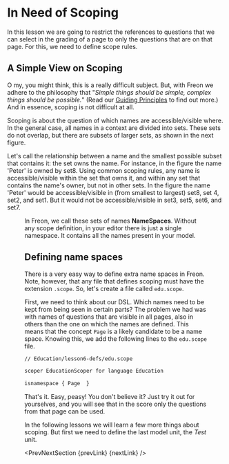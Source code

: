<script>
    import Figure from '$lib/figures/Figure.svelte';
</script>

# In Need of Scoping

In this lesson we are going to restrict the references to questions that we can select in the grading of a page 
to only the questions that are on that page. For this, we need to define scope rules.

## A Simple View on Scoping

O my, you might think, this is a really difficult subject. But, with Freon 
we adhere to the philosophy that "_Simple things should be simple, complex things should be possible._" (Read our 
[Guiding Principles](/About/Guiding_Principles) to find out more.) And in essence, scoping is not difficult at all.

Scoping is about the question of which names are accessible/visible where. In the general case, all names in a 
context are divided into sets. These sets do not overlap, but there are subsets of larger sets, as shown in the next figure. 

Let's call the relationship between a name and the smallest possible subset that contains it: the set owns the name. For
instance, in the figure the name 'Peter' is owned by set8. Using common scoping rules, any name is accessible/visible within 
the set that owns it, and within any set that contains the name's owner, but not in other sets.
In the figure the name 'Peter' would be accessible/visible 
in (from smallest to largest) set8, set 4, set2, and set1. But it would not be accessible/visible in set3, set5, set6, and set7.

<Figure
imageName={'Tutorial-lesson6-namespaces.png'}
caption={'Simple View on Namespaces'}
figureNumber={1}
/>

In Freon, we call these sets of names **NameSpaces**. Without any scope definition, in your editor there is just 
a single namespace. It contains all the names present in your model.

## Defining name spaces

There is a very easy way to define extra name spaces in Freon. Note, however, that any file that defines
scoping must have the extension `.scope`. So, let's create a file called `edu.scope`. 

First, we need to think about our DSL. Which names need to be kept from being seen in certain parts? The problem we had was with 
names of questions that are visible in all pages, also in others than the one on which the names are defined. This means that 
the concept `Page` is a likely candidate to be a name space. Knowing this, we add the following lines to the `edu.scope` file.

```txt
// Education/lesson6-defs/edu.scope

scoper EducationScoper for language Education

isnamespace { Page  }

```

That's it. Easy, peasy! You don't believe it? Just try it out for yourselves, and you will see that in the score only the questions
from that page can be used.

In the following lessons we will learn a few more things about scoping. But first we need to define the last model unit, the _Test_ unit.

<PrevNextSection {prevLink} {nextLink} />
